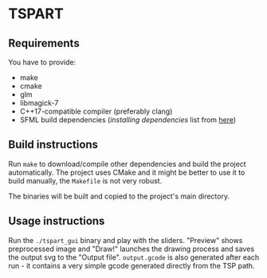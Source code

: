 # TSPART

## Requirements

You have to provide:
  * make
  * cmake
  * glm
  * libmagick-7
  * C++17-compatible compiler (preferably clang)
  * SFML build dependencies (*installing dependencies* list from [here](https://www.sfml-dev.org/tutorials/2.5/compile-with-cmake.php))


## Build instructions

Run `make` to download/compile other dependencies and build the project automatically. The project uses CMake and it might be better to use it to build manually, the `Makefile` is not very robust.

The binaries will be built and copied to the project's main directory.


## Usage instructions

Run the `./tspart_gui` binary and play with the sliders. "Preview" shows preprocessed image and "Draw!" launches the drawing process and saves the output svg to the "Output file". `output.gcode` is also generated after each run - it contains a very simple gcode generated directly from the TSP path.
